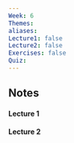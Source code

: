 ```yaml
---
Week: 6
Themes: 
aliases: 
Lecture1: false
Lecture2: false
Exercises: false
Quiz:
---
```


## Notes

#### Lecture 1

#### Lecture 2

